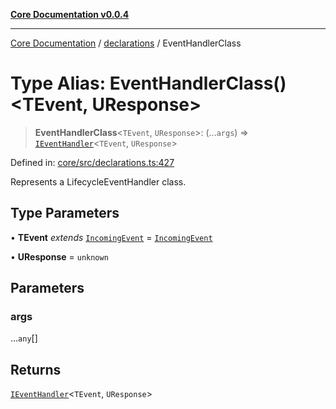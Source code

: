 [**Core Documentation v0.0.4**](../../README.md)

***

[Core Documentation](../../modules.md) / [declarations](../README.md) / EventHandlerClass

# Type Alias: EventHandlerClass()\<TEvent, UResponse\>

> **EventHandlerClass**\<`TEvent`, `UResponse`\>: (...`args`) => [`IEventHandler`](../interfaces/IEventHandler.md)\<`TEvent`, `UResponse`\>

Defined in: [core/src/declarations.ts:427](https://github.com/stonemjs/core/blob/e4675fc5d1a8e120fdb4d54e226a2496fdda3681/src/declarations.ts#L427)

Represents a LifecycleEventHandler class.

## Type Parameters

• **TEvent** *extends* [`IncomingEvent`](../../events/IncomingEvent/classes/IncomingEvent.md) = [`IncomingEvent`](../../events/IncomingEvent/classes/IncomingEvent.md)

• **UResponse** = `unknown`

## Parameters

### args

...`any`[]

## Returns

[`IEventHandler`](../interfaces/IEventHandler.md)\<`TEvent`, `UResponse`\>
